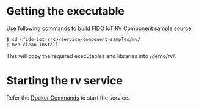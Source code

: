 # Getting the executable

Use following commands to build FIDO IoT RV Component sample source.
```
$ cd <fido-iot-src>/service/component-samples/rv/
$ mvn clean install
```

This will copy the required executables and libraries into <fido-iot-src>/demo/rv/.

# Starting the rv service

Refer the [Docker Commands](../README.md/#docker-commands) to start the service.